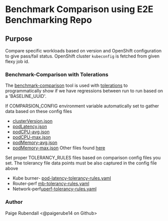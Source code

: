 # Benchmark Comparison using E2E Benchmarking Repo

## Purpose
Compare specific workloads based on version and OpenShift configuration to give pass/fail status. OpenShift cluster `kubeconfig` is fetched from given flexy job id.

### Benchmark-Comparison with Tolerations
The [benchmark-comparison](https://github.com/cloud-bulldozer/benchmark-comparison) tool is used with [tolerations](https://github.com/cloud-bulldozer/benchmark-comparison#using-tolerations) to programmatically show if we have regressions between run to run based on a 'BASELINE_UUID'. 

If COMPARSION_CONFIG environment variable automatically set to gather data based on these config files
 
 * [clusterVersion.json](https://github.com/cloud-bulldozer/e2e-benchmarking/tree/master/workloads/kube-burner/touchstone-configs/clusterVersion.json) 
 * [podLatency.json](https://github.com/cloud-bulldozer/e2e-benchmarking/tree/master/workloads/kube-burner/touchstone-configs/podLatency.json)
 * [podCPU-avg.json](https://github.com/cloud-bulldozer/e2e-benchmarking/tree/master/workloads/kube-burner/touchstone-configs/podCPU-avg.json)
 * [podCPU-max.json](https://github.com/cloud-bulldozer/e2e-benchmarking/tree/master/workloads/kube-burner/touchstone-configs/podCPU-max.json)
 * [podMemory-avg.json](https://github.com/cloud-bulldozer/e2e-benchmarking/tree/master/workloads/kube-burner/touchstone-configs/podMemory-avg.json)
 * [podMemory-max.json](https://github.com/cloud-bulldozer/e2e-benchmarking/tree/master/workloads/kube-burner/touchstone-configs/podMemory-max.json)
Other files found [here](https://github.com/cloud-bulldozer/e2e-benchmarking/tree/master/utils/touchstone-configs)


Set proper TOLERANCY_RULES files based on comparison config files you set. The tolerancy file data points must be also captured in the config file above

 * Kube burner- [pod-latency-tolerancy-rules.yaml](https://github.com/paigerube14/e2e-benchmarking/blob/tolerancy_kubeburner/workloads/kube-burner/pod-latency-tolerancy-rules.yaml) 
 * Router-perf [mb-tolerancy-rules.yaml](https://github.com/cloud-bulldozer/e2e-benchmarking/blob/master/workloads/router-perf-v2/mb-tolerancy-rules.yaml)
 * Network-perf[uperf-tolerancy-rules.yaml](https://github.com/cloud-bulldozer/e2e-benchmarking/blob/master/workloads/network-perf/uperf-tolerancy-rules.yaml)

### Author
Paige Rubendall <@paigerube14 on Github>
